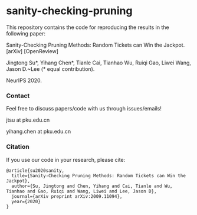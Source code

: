 # sanity-checking-pruning
This repository contains the code for reproducing the results in the following paper:

Sanity-Checking Pruning Methods: Random Tickets can Win the Jackpot. [arXiv] [OpenReview]

Jingtong Su*, Yihang Chen*, Tianle Cai, Tianhao Wu, Ruiqi Gao, Liwei Wang, Jason D.~Lee (* equal contribution).

NeurIPS 2020.

### Contact
Feel free to discuss papers/code with us through issues/emails!

jtsu at pku.edu.cn

yihang.chen at pku.edu.cn

### Citation
If you use our code in your research, please cite:

~~~
@article{su2020sanity,
  title={Sanity-Checking Pruning Methods: Random Tickets can Win the Jackpot},
  author={Su, Jingtong and Chen, Yihang and Cai, Tianle and Wu, Tianhao and Gao, Ruiqi and Wang, Liwei and Lee, Jason D},
  journal={arXiv preprint arXiv:2009.11094},
  year={2020}
}
